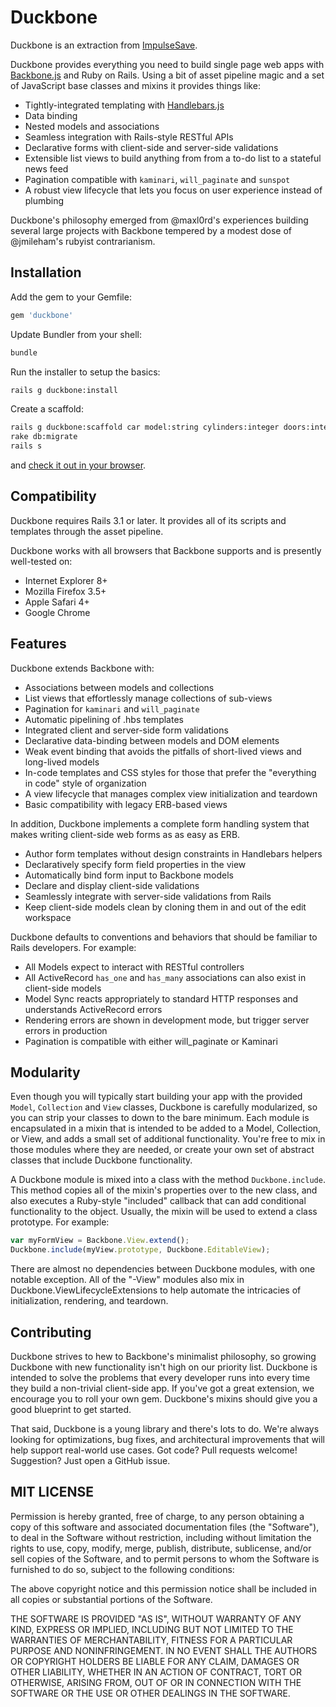 # Duckbone

Duckbone is an extraction from [ImpulseSave](https://impulsesave.com/).

Duckbone provides everything you need to build single page web apps with [Backbone.js](http://documentcloud.github.com/backbone/) and Ruby on Rails.  Using a bit of asset pipeline magic and a set of JavaScript base classes and mixins it provides things like:

* Tightly-integrated templating with [Handlebars.js](http://www.handlebarsjs.com/)
* Data binding
* Nested models and associations
* Seamless integration with Rails-style RESTful APIs
* Declarative forms with client-side and server-side validations
* Extensible list views to build anything from from a to-do list to a stateful news feed
* Pagination compatible with `kaminari`, `will_paginate` and `sunspot`
* A robust view lifecycle that lets you focus on user experience instead of plumbing

Duckbone's philosophy emerged from @maxl0rd's experiences building several large projects with Backbone tempered by a modest dose of @jmileham's rubyist contrarianism.

## Installation

Add the gem to your Gemfile:

```ruby
gem 'duckbone'
```

Update Bundler from your shell:

```bash
bundle
```

Run the installer to setup the basics:

```bash
rails g duckbone:install
```

Create a scaffold:

```bash
rails g duckbone:scaffold car model:string cylinders:integer doors:integer style:string description:text
rake db:migrate
rails s
```

and [check it out in your browser](http://localhost:3000/cars).

## Compatibility

Duckbone requires Rails 3.1 or later. It provides all of its scripts and templates through the asset pipeline.

Duckbone works with all browsers that Backbone supports and is presently well-tested on:

- Internet Explorer 8+
- Mozilla Firefox 3.5+
- Apple Safari 4+
- Google Chrome


## Features

Duckbone extends Backbone with:

- Associations between models and collections
- List views that effortlessly manage collections of sub-views
- Pagination for `kaminari` and `will_paginate`
- Automatic pipelining of .hbs templates
- Integrated client and server-side form validations
- Declarative data-binding between models and DOM elements
- Weak event binding that avoids the pitfalls of short-lived views and long-lived models
- In-code templates and CSS styles for those that prefer the "everything in code" style of organization
- A view lifecycle that manages complex view initialization and teardown
- Basic compatibility with legacy ERB-based views

In addition, Duckbone implements a complete form handling system that makes writing client-side web forms as as easy as ERB.

- Author form templates without design constraints in Handlebars helpers
- Declaratively specify form field properties in the view
- Automatically bind form input to Backbone models
- Declare and display client-side validations
- Seamlessly integrate with server-side validations from Rails
- Keep client-side models clean by cloning them in and out of the edit workspace

Duckbone defaults to conventions and behaviors that should be familiar to Rails developers. For example:

- All Models expect to interact with RESTful controllers
- All ActiveRecord `has_one` and `has_many` associations can also exist in client-side models
- Model Sync reacts appropriately to standard HTTP responses and understands ActiveRecord errors
- Rendering errors are shown in development mode, but trigger server errors in production
- Pagination is compatible with either will_paginate or Kaminari

## Modularity

Even though you will typically start building your app with the provided `Model`, `Collection` and `View` classes, Duckbone is carefully modularized, so you can strip your classes to down to the bare minimum. Each module is encapsulated in a mixin that is intended to be added to a Model, Collection, or View, and adds a small set of additional functionality. You're free to mix in those modules where they are needed, or create your own set of abstract classes that include Duckbone functionality.

A Duckbone module is mixed into a class with the method `Duckbone.include`. This method copies all of the mixin's properties over to the new class, and also executes a Ruby-style "included" callback that can add conditional functionality to the object. Usually, the mixin will be used to extend a class prototype. For example:

```js
var myFormView = Backbone.View.extend();
Duckbone.include(myView.prototype, Duckbone.EditableView);
```

There are almost no dependencies between Duckbone modules, with one notable exception. All of the "-View" modules also mix in Duckbone.ViewLifecycleExtensions to help automate the intricacies of initialization, rendering, and teardown.

## Contributing

Duckbone strives to hew to Backbone's minimalist philosophy, so growing Duckbone with new functionality isn't high on our priority list.  Duckbone is intended to solve the problems that every developer runs into every time they build a non-trivial client-side app.  If you've got a great extension, we encourage you to roll your own gem.  Duckbone's mixins should give you a good blueprint to get started.

That said, Duckbone is a young library and there's lots to do. We're always looking for optimizations, bug fixes, and architectural improvements that will help support real-world use cases.  Got code? Pull requests welcome! Suggestion? Just open a GitHub issue.

## MIT LICENSE

Permission is hereby granted, free of charge, to any person obtaining a copy of this software and associated documentation files (the "Software"), to deal in the Software without restriction, including without limitation the rights to use, copy, modify, merge, publish, distribute, sublicense, and/or sell copies of the Software, and to permit persons to whom the Software is furnished to do so, subject to the following conditions:

The above copyright notice and this permission notice shall be included in all copies or substantial portions of the Software.

THE SOFTWARE IS PROVIDED "AS IS", WITHOUT WARRANTY OF ANY KIND, EXPRESS OR IMPLIED, INCLUDING BUT NOT LIMITED TO THE WARRANTIES OF MERCHANTABILITY, FITNESS FOR A PARTICULAR PURPOSE AND NONINFRINGEMENT. IN NO EVENT SHALL THE AUTHORS OR COPYRIGHT HOLDERS BE LIABLE FOR ANY CLAIM, DAMAGES OR OTHER LIABILITY, WHETHER IN AN ACTION OF CONTRACT, TORT OR OTHERWISE, ARISING FROM, OUT OF OR IN CONNECTION WITH THE SOFTWARE OR THE USE OR OTHER DEALINGS IN THE SOFTWARE.
